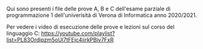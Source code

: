 Qui sono presenti i file delle prove A, B e C dell'esame parziale di programmazione 1 dell'univerisità di Verona di Informatica anno 2020/2021.

Per vedere i video di esecuzione delle prove e lezioni sul corso del linguaggio C:
https://youtube.com/playlist?list=PL83Ordjpzm5oUl7tFEjc4iirkPBiv7FxR
